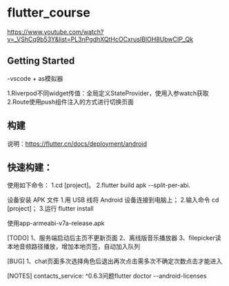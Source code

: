 # flutter_course
https://www.youtube.com/watch?v=_VShCq9b53Y&list=PL3nPgdhXQtHcOCxrusIBlOH8UbwCIP_Qk

## Getting Started

-vscode + as模拟器

1.Riverpod不同widget传值：全局定义StateProvider，使用入参watch获取
2.Route使用push组件注入的方式进行切换页面

## 构建
说明：https://flutter.cn/docs/deployment/android

## 快速构建：
使用如下命令：
1.cd [project]。
2.flutter build apk --split-per-abi.

设备安装 APK 文件
1.用 USB 线将 Android 设备连接到电脑上；
2.输入命令 cd [project]；
3.运行 flutter install

使用app-armeabi-v7a-release.apk

[TODO]
1、服务端启动后主页不更新页面
2、离线版音乐播放器
3、filepicker读本地音频路径播放，增加本地页签，自动加入队列

[BUG]
1、chat页面多次选择角色后退出再次点击需多次不确定次数点击才能进入

[NOTES]
contacts_service: ^0.6.3问题flutter doctor --android-licenses
